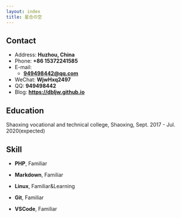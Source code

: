 ```yaml
---
layout: index
title: 星合の空
---
```

## Contact

- Address: **Huzhou, China**
- Phone: **+86 15372241585**
- E-mail:
  - **949498442@qq.com**
- WeChat: **WjwHxq2497**
- QQ: **949498442**
- Blog: **<https://dbljw.github.io>**

## Education

Shaoxing vocational and technical college, Shaoxing, Sept. 2017 - Jul. 2020(expected)

## Skill

- **PHP**, Familiar
- **Markdown**, Familiar
- **Linux**, Familiar&Learning
- **Git**, Familiar
- **VSCode**, Familiar

  ​
